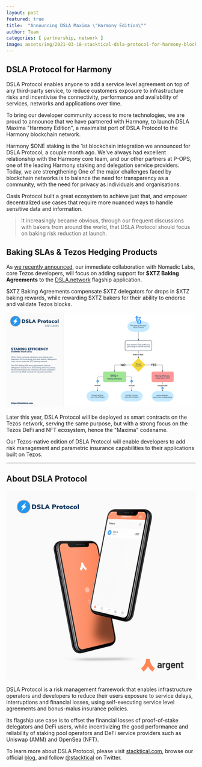 ```yaml
---
layout: post
featured: true
title:  "Announcing DSLA Maxima \"Harmony Edition\""
author: Team
categories: [ partnership, network ]
image: assets/img/2021-03-18-stacktical-dsla-protocol-for-harmony-blockchain-cryptocurrency-fintech-legaltech-insurtech-defi.jpg
---
```


## DSLA Protocol for Harmony

DSLA Protocol enables anyone to add a service level agreement on top of any third-party service, to reduce customers exposure to infrastructure risks and incentivise the connectivity, performance and availability of services, networks and applications over time.

To bring our developer community access to more technologies, we are proud to announce that we have partnered with Harmony, to launch DSLA Maxima "Harmony Edition", a maximalist port of DSLA Protocol to the Harmony blockchain network.

Harmony $ONE staking is the 1st blockchain integration we announced for DSLA Protocol, a couple month ago. We've always had excellent relationship with the Harmony core team, and our other partners at P-OPS, one of the leading Harmony staking and delegation service providers. Today, we are strengthening One of the major challenges faced by blockchain networks is to balance the need for transparency as a community, with the need for privacy as individuals and organisations. 

Oasis Protocol built a great ecosystem to achieve just that, and empower decentralized use cases that require more nuanced ways to handle sensitive data and information.

> It increasingly became obvious, through our frequent discussions with bakers from around the world, that DSLA Protocol should focus on baking risk reduction at launch.

## Baking SLAs & Tezos Hedging Products

As [we recently announced](https://blog.stacktical.com/mainnet/2021/01/22/stacktical-dsla-protocol-itsm-sla-tezos-xtz-staking-baking-fintech-legaltech-insurtech-defi.html), our immediate collaboration with Nomadic Labs, core Tezos developers, will focus on adding support for **$XTZ Baking Agreements** to the [DSLA.network](http://dsla.network) flagship application. 

$XTZ Baking Agreements compensate $XTZ delegators for drops in $XTZ baking rewards, while rewarding $XTZ bakers for their ability to endorse and validate Tezos blocks.

![DSLA Protocol, Tezos Baking Effiency Agreements](/assets/img/dsla-protocol_activities_staking-efficiency_XTZ.png)

Later this year, DSLA Protocol will be deployed as smart contracts on the Tezos network, serving the same purpose, but with a strong focus on the Tezos DeFi and NFT ecosystem, hence the "Maxima" codename.

Our Tezos-native edition of DSLA Protocol will enable developers to add risk management and parametric insurance capabilities to their applications built on Tezos.

___


## About DSLA Protocol

[![DSLA Token, now on Argent wallet](/assets/img/2020-08-26-dsla-token-available-on-Argent-keyless-wallet-screenshot.jpg)](https://stacktical.com)

DSLA Protocol is a risk management framework that enables infrastructure operators and developers to reduce their users exposure to service delays, interruptions and financial losses, using self-executing service level agreements and bonus-malus insurance policies.

Its flagship use case is to offset the financial losses of proof-of-stake delegators and DeFi users, while incentivizing the good performance and reliability of staking pool operators and DeFi service providers such as Uniswap (AMM) and OpenSea (NFT).

To learn more about DSLA Protocol, please visit [stacktical.com](https://stacktical.com), browse our official [blog](https://blog.stacktical.com), and follow [@stacktical](https://twitter.com/Stacktical) on Twitter.
